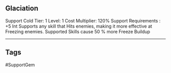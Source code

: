 ## Glaciation
Support
Cold
Tier: 1
Level: 1
Cost Multiplier: 120%
Support Requirements : +5 Int
Supports any skill that Hits enemies, making it more effective at Freezing enemies.
Supported Skills cause 50 % more Freeze Buildup

---
## Tags
#SupportGem
